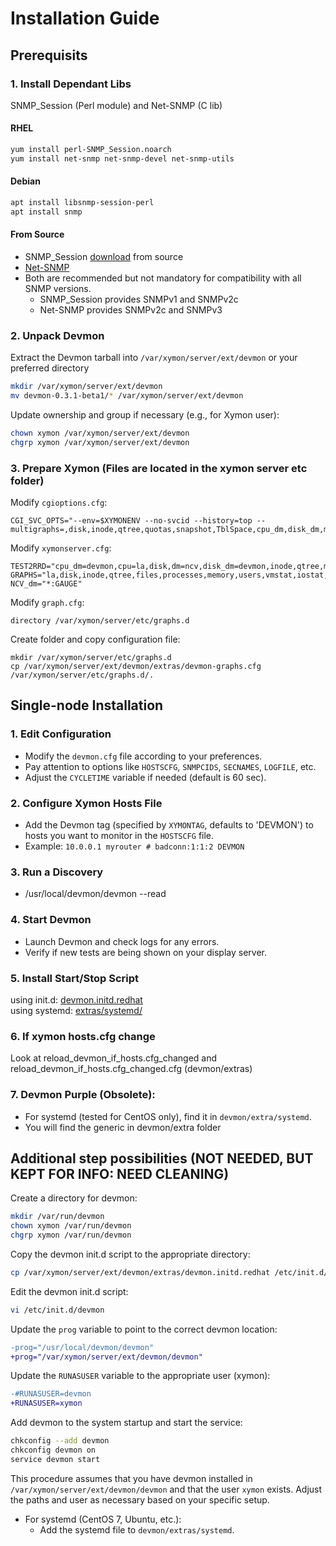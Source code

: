 <!DOCTYPE markdown>
# Installation Guide

## Prerequisits
### 1. Install Dependant Libs
SNMP_Session (Perl module) and Net-SNMP (C lib) 
#### RHEL 
```bash
yum install perl-SNMP_Session.noarch
yum install net-snmp net-snmp-devel net-snmp-utils
```
#### Debian
```bash
apt install libsnmp-session-perl
apt install snmp
```
#### From Source
- SNMP_Session [download](https://github.com/sleinen/snmp-session) from source 
- [Net-SNMP](http://www.net-snmp.org) 
- Both are recommended but not mandatory for compatibility with all SNMP versions.
  - SNMP_Session provides SNMPv1 and SNMPv2c 
  - Net-SNMP provides SNMPv2c and SNMPv3 

### 2. Unpack Devmon
Extract the Devmon tarball into `/var/xymon/server/ext/devmon` or your preferred directory
```bash
mkdir /var/xymon/server/ext/devmon
mv devmon-0.3.1-beta1/* /var/xymon/server/ext/devmon
```
Update ownership and group if necessary (e.g., for Xymon user):
```bash
chown xymon /var/xymon/server/ext/devmon
chgrp xymon /var/xymon/server/ext/devmon
```

### 3. Prepare Xymon (Files are located in the xymon server etc folder)
Modify `cgioptions.cfg`:
```
CGI_SVC_OPTS="--env=$XYMONENV --no-svcid --history=top --multigraphs=,disk,inode,qtree,quotas,snapshot,TblSpace,cpu_dm,disk_dm,mem_dm,if_col,if_dsc,if_err,if_load,fans,temp"
```
Modify `xymonserver.cfg`:
```
TEST2RRD="cpu_dm=devmon,cpu=la,disk,dm=ncv,disk_dm=devmon,inode,qtree,memory,mem_dm=devmon,$PINGCOLUMN=tcp,http=tcp,dns=tcp,dig=tcp,time=ntpstat,vmstat,iostat,netstat,temperature,apache,bind,sendmail,mailq,nmailq=mailq,socks,bea,iishealth,citrix,bbgen,bbtest,bbproxy,hobbitd,files,procs=processes,ports,clock,lines,deltalines,ops,stats,cifs,JVM,JMS,HitCache,Session,JDBCConn,ExecQueue,JTA,TblSpace,RollBack,MemReq,InvObj,snapmirr,snaplist,snapshot,cpul=devmon,if_col=devmon,if_dsc=devmon,if_err=devmon,if_load=devmon,temp=devmon,paging,mdc,mdchitpct,cics,dsa,getvis,maxuser,nparts,xymongen,xymonnet,xymonproxy,xymond"
GRAPHS="la,disk,inode,qtree,files,processes,memory,users,vmstat,iostat,tcp.http,tcp,ncv,netstat,ifstat,mrtg::1,ports,temperature,ntpstat,apache,bind,sendmail,mailq,socks,bea,iishealth,citrix,bbgen,bbtest,bbproxy,hobbitd,clock,lines,deltalines,ops,stats,cifs,JVM,JMS,HitCache,Session,JDBCConn,ExecQueue,JTA,TblSpace,RollBack,MemReq,InvObj,snapmirr,snaplist,snapshot,devmon::1,cpu_dm,disk_dm,if_col,if_dsc,if_err,if_load,mem_dm,temp,paging,mdc,mdchitpct,cics,dsa,getvis,maxuser,nparts,xymongen,xymonnet,xymonproxy,xymond"
NCV_dm="*:GAUGE"
```
Modify `graph.cfg`:
```
directory /var/xymon/server/etc/graphs.d
```
Create folder and copy configuration file:
```
mkdir /var/xymon/server/etc/graphs.d
cp /var/xymon/server/ext/devmon/extras/devmon-graphs.cfg /var/xymon/server/etc/graphs.d/.
```

## Single-node Installation

### 1. Edit Configuration
- Modify the `devmon.cfg` file according to your preferences.
- Pay attention to options like `HOSTSCFG`, `SNMPCIDS`, `SECNAMES`, `LOGFILE`, etc.
- Adjust the `CYCLETIME` variable if needed (default is 60 sec).

### 2. Configure Xymon Hosts File
- Add the Devmon tag (specified by `XYMONTAG`, defaults to 'DEVMON') to hosts you want to monitor in the `HOSTSCFG` file.
- Example: `10.0.0.1 myrouter # badconn:1:1:2 DEVMON`

### 3. Run a Discovery
- /usr/local/devmon/devmon --read 

### 4. Start Devmon
- Launch Devmon and check logs for any errors.
- Verify if new tests are being shown on your display server.

### 5. Install Start/Stop Script
using init.d: [devmon.initd.redhat](/extras/devmon.initd.redhat)   
using systemd: [extras/systemd/](/extras/systemd/)
### 6. If xymon hosts.cfg change
Look at reload_devmon_if_hosts.cfg_changed and reload_devmon_if_hosts.cfg_changed.cfg (devmon/extras)

### 7. Devmon Purple (Obsolete):
   - For systemd (tested for CentOS only), find it in `devmon/extra/systemd`.
   - You will find the generic in devmon/extra folder 

## Additional step possibilities (NOT NEEDED, BUT KEPT FOR INFO: NEED CLEANING)
Create a directory for devmon:
```bash
mkdir /var/run/devmon
chown xymon /var/run/devmon
chgrp xymon /var/run/devmon
 ```
Copy the devmon init.d script to the appropriate directory:
```bash
cp /var/xymon/server/ext/devmon/extras/devmon.initd.redhat /etc/init.d/devmon
```
Edit the devmon init.d script:
```bash
vi /etc/init.d/devmon
```
Update the `prog` variable to point to the correct devmon location:
```diff
-prog="/usr/local/devmon/devmon"
+prog="/var/xymon/server/ext/devmon/devmon"
```
Update the `RUNASUSER` variable to the appropriate user (xymon):
```diff
-#RUNASUSER=devmon
+RUNASUSER=xymon
```
Add devmon to the system startup and start the service:
```bash
chkconfig --add devmon
chkconfig devmon on
service devmon start
```
This procedure assumes that you have devmon installed in `/var/xymon/server/ext/devmon/devmon` and that the user `xymon` exists. Adjust the paths and user as necessary based on your specific setup.

   - For systemd (CentOS 7, Ubuntu, etc.):
     - Add the systemd file to `devmon/extras/systemd`.

